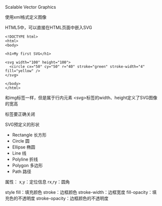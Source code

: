 Scalable Vector Graphics

使用xml格式定义图像

HTML5中，可以直接在HTML页面中嵌入SVG

```
<!DOCTYPE html>
<html>
<body>

<h1>My first SVG</h1>

<svg width="100" height="100">
  <circle cx="50" cy="50" r="40" stroke="green" stroke-width="4" fill="yellow" />
</svg>

</body>
</html>
```

和img标签一样，但是属于行内元素
\<svg\>标签的width、height定义了SVG图像的宽高

标签要正确关闭

SVG预定义的形状

*	Rectangle <rect> 长方形
*	Circle <circle> 圆
*	Ellipse <ellipse> 椭圆
*	Line <line> 线
*	Polyline <polyline> 折线
*	Polygon <polygon> 多边形
*	Path <path> 路径

属性：
x,y：定位信息
rx,ry：圆角

style
fill：填充颜色
stroke：边框颜色
stroke-width：边框宽度
fill-opacity：填充色的不透明度
stroke-opacity：边框颜色的不透明度





